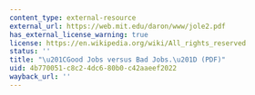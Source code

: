 ```yaml
---
content_type: external-resource
external_url: https://web.mit.edu/daron/www/jole2.pdf
has_external_license_warning: true
license: https://en.wikipedia.org/wiki/All_rights_reserved
status: ''
title: "\u201CGood Jobs versus Bad Jobs.\u201D (PDF)"
uid: 4b770051-c8c2-4dc6-80b0-c42aaeef2022
wayback_url: ''
---
```

